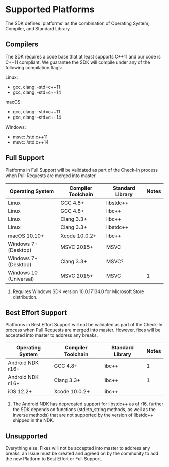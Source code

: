 # Supported Platforms
The SDK defines 'platforms' as the combination of Operating System, Compiler, and Standard Library.

## Compilers
The SDK requires a code base that at least supports C++11 and our code is C++11 compliant. We guarantee the SDK will compile under any of the following compilation flags:

Linux:
* gcc, clang: -std=c++11
* gcc, clang: -std=c++14

macOS:
* gcc, clang: -std=c++11
* gcc, clang: -std=c++14

Windows:
* msvc: /std:c++11
* msvc: /std:c++14

## Full Support
Platforms in Full Support will be validated as part of the Check-In process when Pull Requests are merged into master.

| Operating System       | Compiler Toolchain   | Standard Library | Notes |
|------------------------|----------------------|------------------|-------|
| Linux                  | GCC 4.8+             | libstdc++        |       |
| Linux                  | GCC 4.8+             | libc++           |       |
| Linux                  | Clang 3.3+           | libc++           |       |
| Linux                  | Clang 3.3+           | libstdc++        |       |
| macOS 10.10+           | Xcode 10.0.2+        | libc++           |       |
| Windows 7+ (Desktop)   | MSVC 2015+           | MSVC             |       |
| Windows 7+ (Desktop)   | Clang 3.3+           | MSVC?            |       |
| Windows 10 (Universal) | MSVC 2015+           | MSVC             |   1   |

1. Requires Windows SDK version 10.0.17134.0 for Microsoft Store distribution.

## Best Effort Support
Platforms in Best Effort Support will not be validated as part of the Check-In process when Pull Requests are merged into master. However, fixes will be accepted into master to address any breaks.

| Operating System       | Compiler Toolchain   | Standard Library | Notes |
|------------------------|----------------------|------------------|-------|
| Android NDK r16+       | GCC 4.8+             | libc++           |   1   |
| Android NDK r16+       | Clang 3.3+           | libc++           |   1   |
| iOS 12.2+              | Xcode 10.0.2+        | libc++           |       |

1. The Android NDK has deprecated support for libstdc++ as of r16, further the SDK depends on functions (std::to_string methods, as well as the inverse methods) that are not supported by the version of libstdc++ shipped in the NDK.

## Unsupported
Everything else. Fixes will not be accepted into master to address any breaks, an Issue must be created and agreed on by the community to add the new Platform to Best Effort or Full Support.
